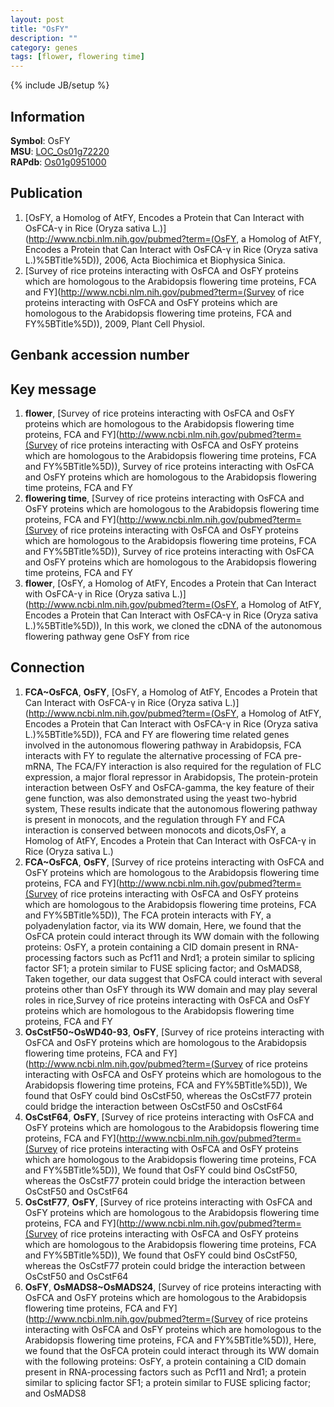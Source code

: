 ```yaml
---
layout: post
title: "OsFY"
description: ""
category: genes
tags: [flower, flowering time]
---
```

{% include JB/setup %}

## Information
__Symbol__: OsFY  
__MSU__: [LOC_Os01g72220](http://rice.plantbiology.msu.edu/cgi-bin/ORF_infopage.cgi?orf=LOC_Os01g72220)  
__RAPdb__: [Os01g0951000](http://rapdb.dna.affrc.go.jp/viewer/gbrowse_details/irgsp1?name=Os01g0951000)  

## Publication
1. [OsFY, a Homolog of AtFY, Encodes a Protein that Can Interact with OsFCA-γ in Rice (Oryza sativa L.)](http://www.ncbi.nlm.nih.gov/pubmed?term=(OsFY, a Homolog of AtFY, Encodes a Protein that Can Interact with OsFCA-γ in Rice (Oryza sativa L.)%5BTitle%5D)), 2006, Acta Biochimica et Biophysica Sinica.
2. [Survey of rice proteins interacting with OsFCA and OsFY proteins which are homologous to the Arabidopsis flowering time proteins, FCA and FY](http://www.ncbi.nlm.nih.gov/pubmed?term=(Survey of rice proteins interacting with OsFCA and OsFY proteins which are homologous to the Arabidopsis flowering time proteins, FCA and FY%5BTitle%5D)), 2009, Plant Cell Physiol.

## Genbank accession number

## Key message
1. __flower__, [Survey of rice proteins interacting with OsFCA and OsFY proteins which are homologous to the Arabidopsis flowering time proteins, FCA and FY](http://www.ncbi.nlm.nih.gov/pubmed?term=(Survey of rice proteins interacting with OsFCA and OsFY proteins which are homologous to the Arabidopsis flowering time proteins, FCA and FY%5BTitle%5D)), Survey of rice proteins interacting with OsFCA and OsFY proteins which are homologous to the Arabidopsis flowering time proteins, FCA and FY
2. __flowering time__, [Survey of rice proteins interacting with OsFCA and OsFY proteins which are homologous to the Arabidopsis flowering time proteins, FCA and FY](http://www.ncbi.nlm.nih.gov/pubmed?term=(Survey of rice proteins interacting with OsFCA and OsFY proteins which are homologous to the Arabidopsis flowering time proteins, FCA and FY%5BTitle%5D)), Survey of rice proteins interacting with OsFCA and OsFY proteins which are homologous to the Arabidopsis flowering time proteins, FCA and FY
3. __flower__, [OsFY, a Homolog of AtFY, Encodes a Protein that Can Interact with OsFCA-γ in Rice (Oryza sativa L.)](http://www.ncbi.nlm.nih.gov/pubmed?term=(OsFY, a Homolog of AtFY, Encodes a Protein that Can Interact with OsFCA-γ in Rice (Oryza sativa L.)%5BTitle%5D)),  In this work, we cloned the cDNA of the autonomous flowering pathway gene OsFY from rice

## Connection
1. __FCA~OsFCA__, __OsFY__, [OsFY, a Homolog of AtFY, Encodes a Protein that Can Interact with OsFCA-γ in Rice (Oryza sativa L.)](http://www.ncbi.nlm.nih.gov/pubmed?term=(OsFY, a Homolog of AtFY, Encodes a Protein that Can Interact with OsFCA-γ in Rice (Oryza sativa L.)%5BTitle%5D)), FCA and FY are flowering time related genes involved in the autonomous flowering pathway in Arabidopsis, FCA interacts with FY to regulate the alternative processing of FCA pre-mRNA, The FCA/FY interaction is also required for the regulation of FLC expression, a major floral repressor in Arabidopsis, The protein-protein interaction between OsFY and OsFCA-gamma, the key feature of their gene function, was also demonstrated using the yeast two-hybrid system, These results indicate that the autonomous flowering pathway is present in monocots, and the regulation through FY and FCA interaction is conserved between monocots and dicots,OsFY, a Homolog of AtFY, Encodes a Protein that Can Interact with OsFCA-γ in Rice (Oryza sativa L.)
2. __FCA~OsFCA__, __OsFY__, [Survey of rice proteins interacting with OsFCA and OsFY proteins which are homologous to the Arabidopsis flowering time proteins, FCA and FY](http://www.ncbi.nlm.nih.gov/pubmed?term=(Survey of rice proteins interacting with OsFCA and OsFY proteins which are homologous to the Arabidopsis flowering time proteins, FCA and FY%5BTitle%5D)),  The FCA protein interacts with FY, a polyadenylation factor, via its WW domain, Here, we found that the OsFCA protein could interact through its WW domain with the following proteins: OsFY, a protein containing a CID domain present in RNA-processing factors such as Pcf11 and Nrd1; a protein similar to splicing factor SF1; a protein similar to FUSE splicing factor; and OsMADS8, Taken together, our data suggest that OsFCA could interact with several proteins other than OsFY through its WW domain and may play several roles in rice,Survey of rice proteins interacting with OsFCA and OsFY proteins which are homologous to the Arabidopsis flowering time proteins, FCA and FY
3. __OsCstF50~OsWD40-93__, __OsFY__, [Survey of rice proteins interacting with OsFCA and OsFY proteins which are homologous to the Arabidopsis flowering time proteins, FCA and FY](http://www.ncbi.nlm.nih.gov/pubmed?term=(Survey of rice proteins interacting with OsFCA and OsFY proteins which are homologous to the Arabidopsis flowering time proteins, FCA and FY%5BTitle%5D)),  We found that OsFY could bind OsCstF50, whereas the OsCstF77 protein could bridge the interaction between OsCstF50 and OsCstF64
4. __OsCstF64__, __OsFY__, [Survey of rice proteins interacting with OsFCA and OsFY proteins which are homologous to the Arabidopsis flowering time proteins, FCA and FY](http://www.ncbi.nlm.nih.gov/pubmed?term=(Survey of rice proteins interacting with OsFCA and OsFY proteins which are homologous to the Arabidopsis flowering time proteins, FCA and FY%5BTitle%5D)),  We found that OsFY could bind OsCstF50, whereas the OsCstF77 protein could bridge the interaction between OsCstF50 and OsCstF64
5. __OsCstF77__, __OsFY__, [Survey of rice proteins interacting with OsFCA and OsFY proteins which are homologous to the Arabidopsis flowering time proteins, FCA and FY](http://www.ncbi.nlm.nih.gov/pubmed?term=(Survey of rice proteins interacting with OsFCA and OsFY proteins which are homologous to the Arabidopsis flowering time proteins, FCA and FY%5BTitle%5D)),  We found that OsFY could bind OsCstF50, whereas the OsCstF77 protein could bridge the interaction between OsCstF50 and OsCstF64
6. __OsFY__, __OsMADS8~OsMADS24__, [Survey of rice proteins interacting with OsFCA and OsFY proteins which are homologous to the Arabidopsis flowering time proteins, FCA and FY](http://www.ncbi.nlm.nih.gov/pubmed?term=(Survey of rice proteins interacting with OsFCA and OsFY proteins which are homologous to the Arabidopsis flowering time proteins, FCA and FY%5BTitle%5D)),  Here, we found that the OsFCA protein could interact through its WW domain with the following proteins: OsFY, a protein containing a CID domain present in RNA-processing factors such as Pcf11 and Nrd1; a protein similar to splicing factor SF1; a protein similar to FUSE splicing factor; and OsMADS8


